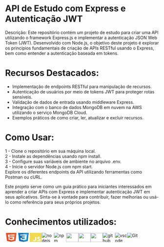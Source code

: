 # API de Estudo com Express e Autenticação JWT

Descrição:
Este repositório contém um projeto de estudo para criar uma API utilizando o framework Express.js e implementar a autenticação JSON Web Token (JWT). Desenvolvido com Node.js, o objetivo deste projeto é explorar os princípios fundamentais de criação de APIs RESTful usando o Express, bem como entender a autenticação baseada em tokens.

# Recursos Destacados:

- Implementação de endpoints RESTful para manipulação de recursos.<br>
- Autenticação de usuários por meio de tokens JWT para proteger rotas sensíveis.<br>
- Validação de dados de entrada usando middleware Express.<br>
- Integração com o banco de dados MongoDB em nuvem na AWS utilizando o serviço MongoDB Cloud.<br>
- Exemplos práticos de como criar, ler, atualizar e excluir recursos.<br>

# Como Usar:

1 - Clone o repositório em sua máquina local.<br>
2 - Instale as dependências usando npm install.<br>
3 - Configure suas variáveis de ambiente no arquivo .env.<br>
4 - Inicie o servidor Node.js com npm start.<br>
Explore os diferentes endpoints da API utilizando ferramentas como Postman ou cURL.

Este projeto serve como um guia prático para iniciantes interessados em aprender a criar APIs com Express e implementar autenticação JWT em seus aplicativos. Sinta-se à vontade para contribuir, fazer melhorias ou usá-lo como referência para seus próprios projetos.

# Conhecimentos utilizados:
<div style="display: flex;">
  <img src="https://raw.githubusercontent.com/devicons/devicon/master/icons/html5/html5-original.svg" alt="HTML" height="30" width="40">
  <img src="https://raw.githubusercontent.com/devicons/devicon/master/icons/css3/css3-original.svg" alt="CSS" height="30" width="40">
  <img src="https://raw.githubusercontent.com/devicons/devicon/master/icons/javascript/javascript-plain.svg" alt="Javascript" height="30" width="40">
  <img src="https://cdn.jsdelivr.net/gh/devicons/devicon/icons/nodejs/nodejs-original.svg" alt="nodejs" height="30" width="40">
  <img src="https://cdn.jsdelivr.net/gh/devicons/devicon/icons/npm/npm-original-wordmark.svg" alt="npm" height="30" width="40">
  <img src="https://cdn.jsdelivr.net/gh/devicons/devicon/icons/mongodb/mongodb-original.svg" height="30" width="40">
  <img src="https://cdn.jsdelivr.net/gh/devicons/devicon/icons/express/express-original.svg" height="30" width="40">
  <img src="https://cdn.jsdelivr.net/gh/devicons/devicon/icons/fastapi/fastapi-original.svg" height="30" width="40">  
  <img src="https://cdn.jsdelivr.net/gh/devicons/devicon/icons/github/github-original.svg" alt="github" height="30" width="40">
  <img src="https://cdn.jsdelivr.net/gh/devicons/devicon/icons/vscode/vscode-original.svg" alt="vscode" height="30" width="40">
  <img src="https://cdn.jsdelivr.net/gh/devicons/devicon/icons/git/git-original.svg" alt="Git" height="30" width="40"/>        
</div>
